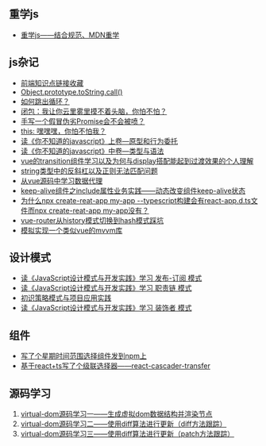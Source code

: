 ## 重学js
- <a href="https://github.com/lizhongzhen11/lizz-blog/issues/41">重学js——结合规范、MDN重学</a>

## js杂记
- <a href="https://github.com/lizhongzhen11/lizz-blog/issues/2">前端知识点链接收藏</a>
- <a href="https://github.com/lizhongzhen11/lizz-blog/issues/1">Object.prototype.toString.call()</a>
- <a href="https://github.com/lizhongzhen11/lizz-blog/issues/3">如何跳出循环？</a>
- <a href="https://github.com/lizhongzhen11/lizz-blog/issues/6">闭包：我让你云里雾里摸不着头脑，你怕不怕？</a>
- <a href="https://github.com/lizhongzhen11/lizz-blog/issues/7">手写一个假冒伪劣Promise会不会被喷？</a>
- <a href="https://github.com/lizhongzhen11/lizz-blog/issues/8">this: 嘿嘿嘿，你怕不怕我？</a>
- <a href="https://github.com/lizhongzhen11/lizz-blog/issues/13">读《你不知道的javascript》上卷—原型和行为委托 </a>
- <a href="https://github.com/lizhongzhen11/lizz-blog/issues/15">读《你不知道的javascript》中卷—类型与语法</a>
- <a href="https://github.com/lizhongzhen11/lizz-blog/issues/16">vue的transition组件学习以及为何与display搭配能起到过渡效果的个人理解</a>
- <a href="https://github.com/lizhongzhen11/lizz-blog/issues/17">string类型中的反斜杠以及正则无法匹配问题</a>
- <a href="https://github.com/lizhongzhen11/lizz-blog/issues/18">从vue源码中学习数据代理</a>
- <a href="https://github.com/lizhongzhen11/lizz-blog/issues/28">keep-alive组件之include属性业务实践——动态改变组件keep-alive状态</a>
- <a href="https://github.com/lizhongzhen11/lizz-blog/issues/29">为什么npx create-reat-app my-app --typescript构建会有react-app.d.ts文件而npx create-reat-app my-app没有？</a>
- <a href="https://github.com/lizhongzhen11/lizz-blog/issues/30">vue-router从history模式切换到hash模式踩坑</a>
- <a href="https://github.com/lizhongzhen11/lizz-blog/issues/57">模拟实现一个类似vue的mvvm库</a>


## 设计模式
- <a href="https://github.com/lizhongzhen11/lizz-blog/issues/20">读《JavaScript设计模式与开发实践》学习 发布-订阅 模式</a>
- <a href="https://github.com/lizhongzhen11/lizz-blog/issues/23">读《JavaScript设计模式与开发实践》学习 职责链 模式</a>
- <a href="https://github.com/lizhongzhen11/lizz-blog/issues/32">初识策略模式与项目应用实践</a>
- <a href="https://github.com/lizhongzhen11/lizz-blog/issues/33">读《JavaScript设计模式与开发实践》学习 装饰者 模式</a>

## 组件
- <a href="https://github.com/lizhongzhen11/lizz-blog/issues/43">写了个星期时间范围选择组件发到npm上</a>
- <a href="https://github.com/lizhongzhen11/lizz-blog/issues/45">基于react+ts写了个级联选择器——react-cascader-transfer</a>

## 源码学习
1. <a href="https://github.com/lizhongzhen11/lizz-blog/issues/58">virtual-dom源码学习一——生成虚拟dom数据结构并渲染节点</a>
2. <a href="https://github.com/lizhongzhen11/lizz-blog/issues/59">virtual-dom源码学习二——使用diff算法进行更新（diff方法跟踪）</a>
3. <a href="https://github.com/lizhongzhen11/lizz-blog/issues/60">virtual-dom源码学习三——使用diff算法进行更新（patch方法跟踪）</a>
